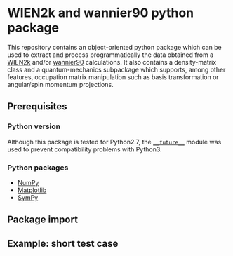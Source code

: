 # WIEN2k and wannier90 python package

This repository contains an object-oriented python package which can be used to extract
and process programmatically the data obtained from a [WIEN2k](http://www.wien2k.at)
and/or [wannier90](http://www.wannier.org) calculations.
It also contains a density-matrix class and a quantum-mechanics subpackage which supports, 
among other features, occupation matrix manipulation such as basis transformation or 
angular/spin momentum projections.

## Prerequisites

### Python version

Although this package is tested for Python2.7, the [`__future__`](https://docs.python.org/3/howto/pyporting.html)
module was used to prevent compatibility problems with Python3.

### Python packages

* [NumPy](https://pypi.python.org/pypi/numpy)
* [Matplotlib](https://matplotlib.org)
* [SymPy](http://www.sympy.org/en/index.html)


## Package import

## Example: short test case
